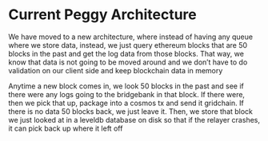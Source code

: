 # Current Peggy Architecture

We have moved to a new architecture, where instead of having any queue where we store data, instead, we just query ethereum blocks that are 50 blocks in the past and get the log data from those blocks. That way, we know that data is not going to be moved around and we don’t have to do validation on our client side and keep blockchain data in memory

Anytime a new block comes in, we look 50 blocks in the past and see if there were any logs going to the bridgebank in that block. If there were, then we pick that up, package into a cosmos tx and send it gridchain. If there is no data 50 blocks back, we just leave it. Then, we store that block we just looked at in a leveldb database on disk so that if the relayer crashes, it can pick back up where it left off
